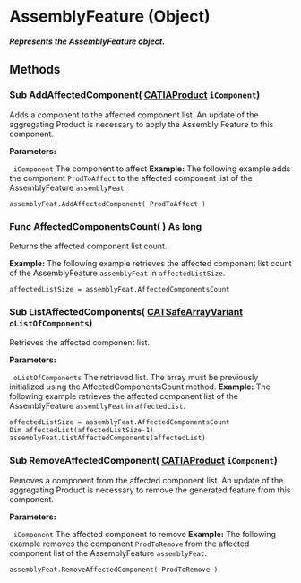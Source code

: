 # AssemblyFeature (Object)

**_Represents the AssemblyFeature object._**

## Methods

### Sub **AddAffectedComponent**( [CATIAProduct](../ProductStructureInterfaces/interface_Product_11223.md)  `iComponent`)

Adds a component to the affected component list. An update of the aggregating Product is necessary to apply the Assembly Feature to this component.

**Parameters:**

` iComponent`      The component to affect  **Example:**     The following example adds the component `ProdToAffect` to the affected component list of the AssemblyFeature `assemblyFeat`.

```VBScript
assemblyFeat.AddAffectedComponent( ProdToAffect )

```

### Func **AffectedComponentsCount**( ) As long

Returns the affected component list count.

**Example:**     The following example retrieves the affected component list count of the AssemblyFeature `assemblyFeat` in `affectedListSize`.

```VBScript
affectedListSize = assemblyFeat.AffectedComponentsCount

```

### Sub **ListAffectedComponents**( [CATSafeArrayVariant](../System/typedef_CATSafeArrayVariant_73843.md)  `oListOfComponents`)

Retrieves the affected component list.

**Parameters:**

` oListOfComponents`      The retrieved list.
The array must be previously initialized using the
AffectedComponentsCount method.  **Example:**     The following example retrieves the affected component list of the AssemblyFeature `assemblyFeat` in `affectedList`.

```VBScript
affectedListSize = assemblyFeat.AffectedComponentsCount
Dim affectedList(affectedListSize-1)
assemblyFeat.ListAffectedComponents(affectedList)

```

### Sub **RemoveAffectedComponent**( [CATIAProduct](../ProductStructureInterfaces/interface_Product_11223.md)  `iComponent`)

Removes a component from the affected component list. An update of the aggregating Product is necessary to remove the generated feature from this component.

**Parameters:**

` iComponent`      The affected component to remove  **Example:**     The following example removes the component `ProdToRemove` from the affected component list of the AssemblyFeature `assemblyFeat`.

```VBScript
assemblyFeat.RemoveAffectedComponent( ProdToRemove )

```